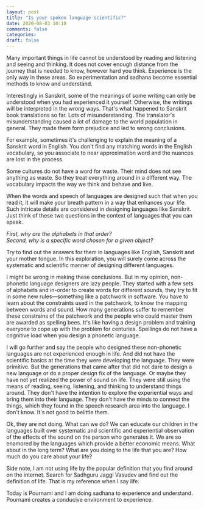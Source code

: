 ```yaml
---
layout: post
title: "Is your spoken language scientific?"
date: 2020-08-03 10:10
comments: false
categories:
draft: false
---
```


Many important things in life cannot be understood by reading and listening and seeing and thinking. It does not cover enough distance from the journey that is needed to know, however hard you think. Experience is the only way in these areas. So experimentation and sadhana become essential methods to know and understand.

Interestingly in Sanskrit, some of the meanings of some writing can only be understood when you had experienced it yourself. Otherwise, the writings will be interpreted in the wrong ways. That's what happened to Sanskrit book translations so far. Lots of misunderstanding. The translator's misunderstanding caused a lot of damage to the world population in general. They made them form prejudice and led to wrong conclusions.

For example, sometimes it's challenging to explain the meaning of a Sanskrit word in English. You don't find any matching words in the English vocabulary, so you associate to near approximation word and the nuances are lost in the process.

Some cultures do not have a word for waste. Their mind does not see anything as waste. So they treat everything around in a different way. The vocabulary impacts the way we think and behave and live.

When the words and speech of languages are designed such that when you read it, it will make your breath pattern in a way that enhances your life. Such intricate details are considered in designing languages like Sanskrit. Just think of these two questions in the context of languages that you can speak.

_First, why are the alphabets in that order?  
Second, why is a specific word chosen for a given object?_

Try to find out the answers for them in languages like English, Sanskrit and your mother tongue. In this exploration, you will surely come across the systematic and scientific manner of designing different languages.

I might be wrong in making these conclusions. But in my opinion, non-phonetic language designers are lazy people. They started with a few sets of alphabets and in-order to create words for different sounds, they try to fit in some new rules—something like a patchwork in software. You have to learn about the constraints used in the patchwork, to know the mapping between words and sound. How many generations suffer to remember these constrains of the patchwork and the people who could master them are awarded as spelling bees. It's like having a design problem and training everyone to cope up with the problem for centuries. Spellings do not have a cognitive load when you design a phonetic language.

I will go further and say the people who designed these non-phonetic languages are not experienced enough in life. And did not have the scientific basics at the time they were developing the language. They were primitive. But the generations that came after that did not dare to design a new language or do a proper design fix of the language. Or maybe they have not yet realized the power of sound on life. They were still using the means of reading, seeing, listening, and thinking to understand things around. They don't have the intention to explore the experiential ways and bring them into their language. They don't have the minds to connect the things, which they found in the speech research area into the language. I don't know. It's not good to belittle them.

Ok, they are not doing. What can we do? We can educate our children in the languages built over systematic and scientific and experiential observation of the effects of the sound on the person who generates it. We are so enamored by the languages which provide a better economic means. What about in the long term? What are you doing to the life that you are? How much do you care about your life?

Side note, I am not using life by the popular definition that you find around on the internet. Search for Sadhguru Jaggi Vasudev and find out the definition of life. That is my reference when I say life.

Today is Pournami and I am doing sadhana to experience and understand. Pournami creates a conducive environment to experience.
